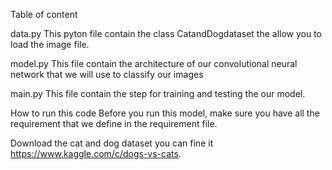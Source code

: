 ﻿Table of content 

data.py
This pyton file contain the class CatandDogdataset the allow you to load the image file.

model.py
This file contain the architecture of our convolutional neural network that we will use to classify our images 

main.py
This file contain the step for training and testing the our model.


﻿How to run this code
Before you run this model, make sure you have all the requirement that we define in the requirement file.

Download the cat and dog dataset you can fine it https://www.kaggle.com/c/dogs-vs-cats.  




